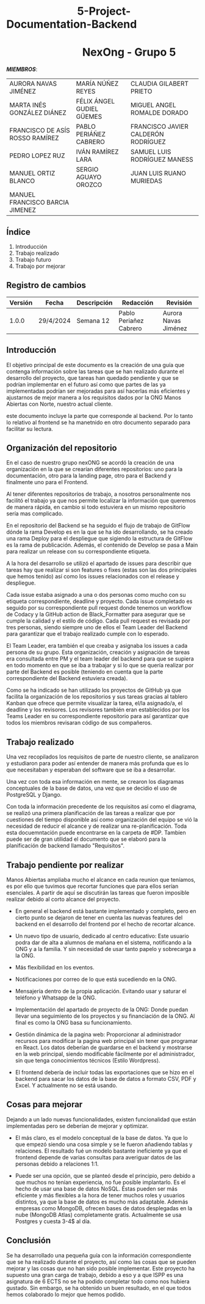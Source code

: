 # &nbsp;&nbsp;&nbsp;&nbsp;&nbsp;&nbsp;&nbsp;&nbsp;&nbsp;&nbsp;&nbsp; &nbsp;&nbsp; &nbsp;&nbsp; &nbsp;&nbsp; &nbsp;&nbsp;&nbsp;&nbsp; &nbsp; 5-Project-Documentation-Backend
# &nbsp;&nbsp;&nbsp;&nbsp;&nbsp;&nbsp;&nbsp;&nbsp;&nbsp;&nbsp;&nbsp;&nbsp;&nbsp;&nbsp;&nbsp;&nbsp;&nbsp;&nbsp;&nbsp;&nbsp;&nbsp;&nbsp;&nbsp;&nbsp;&nbsp;&nbsp;&nbsp;&nbsp;&nbsp; NexOng - Grupo 5

***MIEMBROS***:

<table>
  <tr>
    <td>AURORA NAVAS JIMÉNEZ</td>
    <td>MARÍA NÚÑEZ REYES</td>
    <td>CLAUDIA GILABERT PRIETO</td>
  </tr>
  <tr>
    <td>MARTA INÉS GONZÁLEZ DIÁNEZ</td>
    <td>FÉLIX ÁNGEL GUDIEL GÜEMES</td>
    <td>MIGUEL ANGEL ROMALDE DORADO</td>
  </tr>
  <tr>
    <td>FRANCISCO DE ASÍS ROSSO RAMÍREZ</td>
    <td>PABLO PERIÁÑEZ CABRERO</td>
    <td>FRANCISCO JAVIER CALDERÓN RODRÍGUEZ</td>
  </tr>
  <tr>
    <td>PEDRO LOPEZ RUZ</td>
    <td>IVÁN RAMÍREZ LARA</td>
    <td>SAMUEL LUIS RODRÍGUEZ MANESS</td>
  </tr>
  <tr>
    <td>MANUEL ORTIZ BLANCO</td>
    <td>SERGIO AGUAYO OROZCO</td>
    <td>JUAN LUIS RUANO MURIEDAS</td>
  </tr>
  <tr>
    <td>MANUEL FRANCISCO BARCIA JIMENEZ</td>
    <td></td>
    <td></td>
  </tr>
</table>

<a name="br2"></a> 

## Índice
1. Introducción
2. Trabajo realizado
3. Trabajo futuro
4. Trabajo por mejorar

## Registro de cambios
**Versión** | **Fecha** | **Descripción**| **Redacción** | **Revisión**
--- | --- | --- | --- | --- 
1.0.0 | 29/4/2024 | Semana 12 |Pablo Periañez Cabrero| Aurora Navas Jiménez


## Introducción
El objetivo principal de este documento es la creación de una guía que contenga información sobre las tareas que se han realizado durante el desarrollo del proyecto, que tareas han quedado pendiente y que se podrían implementar en el futuro así como que partes de las ya implementadas podrían ser mejoradas para así hacerlas más eficientes y ajustarnos de mejor manera a los requisitos dados por la ONG Manos Abiertas con Norte, nuestro actual cliente.

este documento incluye la parte que corresponde al backend. Por lo tanto lo relativo al frontend se ha manetnido en otro documento separado para facilitar su lectura.
## Organización del repositorio
En el caso de nuestro grupo nexONG se acordó la creación de una organización en la que se crearían diferentes repositorios: uno para la documentación, otro para la landing page, otro para el Backend y finalmente uno para el Frontend.

Al tener diferentes repositorios de trabajo, a nosotros personalmente nos facilitó el trabajo ya que nos permite localizar la información que queremos de manera rápida, en cambio si todo estuviera en un mismo repositorio sería mas complicado. 

En el repositorio del Backend se ha seguido el flujo de trabajo de GitFlow dónde la rama Develop es en la que se ha ido desarrollando, se ha creado una rama Deploy para el despliegue que sigiendo la estructura de GitFlow es la rama de publicación. Además, el contenido de Develop se pasa a Main para realizar un release con su correspondiente etiqueta.

A la hora del desarrollo se utilizó el apartado de issues para describir que tareas hay que realizar si son features o fixes (estas son las dos principales que hemos tenido) así como los issues relacionados con el release y despliegue.

Cada issue estaba asignado a una o dos personas como mucho con su etiqueta correspondiente, deadline y proyecto. Cada issue completado es seguido por su correspondiente pull request donde tenemos un workflow de Codacy y la GitHub action de Black_Formatter para asegurar que se cumple la calidad y el estilo de código. Cada pull request es revisada por tres personas, siendo siempre uno de ellos el Team Leader del Backend para garantizar que el trabajo realizado cumple con lo esperado. 

El Team Leader, era también el que creaba y asignaba los issues a cada persona de su grupo. Esta organización, creación y asignación de tareas era consultada entre PM y el team leader del backend para que se supiera en todo momento en que se iba a trabajar y si lo que se quería realizar por parte del Backend es posible (teniendo en cuenta que la parte correspondiente del Backend estuviera creada). 

Como se ha indicado se han utilizado los proyectos de GitHub ya que facilita la organización de los repositorios y sus tareas gracias al tablero Kanban que ofrece que permite visualizar la tarea,  el/la asignado/a, el deadline y los revisores. Los revisores también eran establecidos por los Teams Leader en su correspondiente repositorio para así garantizar que todos los miembros revisaran código de sus compañeros.

## Trabajo realizado
Una vez recopilados los requisitos de parte de nuestro cliente, se analizaron y estudiaron para poder así entender de manera más profunda que es lo que necesitaban y esperaban del software que se iba a desarrollar. 

Una vez con toda esa información en mente, se crearon los diagramas conceptuales de la base de datos, una vez que se decidio el uso de PostgreSQL y Django.

Con toda la información precedente de los requisitos así como el diagrama, se realizó una primera planificación de las tareas a realizar que por cuestiones del tiempo disponible así como organización del equipo se vió la necesidad de reducir el alcance y de realizar una re-planificación. Toda esta docuemntación puede encontrarse en la carpeta de #DP. Tambíen puede ser de gran utilidad el documento que se elaboró para la planificación de backend llamado "Requisitos".

## Trabajo pendiente por realizar
Manos Abiertas ampliaba mucho el alcance en cada reunion que teníamos, es por ello que tuvimos que recortar funciones que para ellos serían esenciales. A partir de aquí se discutirán las tareas que fueron imposible realizar debido al corto alcance del proyecto.

- En general el backend está bastante implementado y completo, pero en cierto punto se dejaron de tener en cuenta las nuevas features del backend en el desarrollo del frontend por el hecho de recortar alcance.

- Un nuevo tipo de usuario, dedicado al centro educativo: Este usuario podra dar de alta a alumnos de mañana en el sistema, notificando a la ONG y a la familia. Y sin necesidad de usar tanto papelo y sobrecarga a la ONG.

- Más flexibilidad en los eventos.

- Notificaciones por correo de lo que está sucediendo en la ONG.

- Mensajería dentro de la propia aplicación. Evitando usar y saturar el teléfono y Whatsapp de la ONG.

- Implementación del apartado de proyecto de la ONG: Donde puedan llevar una seguimiento de los proyectos y su financiación de la ONG. Al final es como la ONG basa su funcionamiento.

- Gestión dinámica de la pagina web: Proporcionar al administrador recursos para modificar la pagina web principal sin tener que programar en React. Los datos deberían de guardarse en el backend y mostrarse en la web principal, siendo modificable fácilmente por el administrador, sin que tenga conocimientos técnicos (Estilo Wordpress).
  
- El frontend debería de incluir todas las exportaciones que se hizo en el backend para sacar los datos de la base de datos a formato CSV, PDF y Excel. Y actualmente no se está usando.


## Cosas para mejorar
Dejando a un lado nuevas funcionalidades, existen funcionalidad que están implementadas pero se deberían de mejorar y optimizar.

- El más claro, es el modelo conceptual de la base de datos. Ya que lo que empezó siendo una cosa simple y se le fueron añadiendo tablas y relaciones. El resultado fué un modelo bastante ineficiente ya que el frontend depende de varias consultas para averiguar datos de las personas debido a relaciones 1:1.
  
- Puede ser una opción, que se planteó desde el principio, pero debido a que muchos no tenían experiencia, no fue posible implantarlo. Es el hecho de usar una base de datos NoSQL. Éstas pueden ser más eficiente y más flexibles a la hora de tener muchos roles y usuarios distintos, ya que la base de datos es mucho más adaptable. Además empresas como MongoDB, ofrecen bases de datos desplegadas en la nube (MongoDB Atlas) completamente gratis. Actualmente se usa Postgres y cuesta 3-4$ al día.

## Conclusión
Se ha desarrollado una pequeña guía con la información correspondiente que se ha realizado durante el proyecto, así como las cosas que se pueden mejorar y las cosas que no han sido posible implementar. Este proyecto ha supuesto una gran carga de trabajo, debido a eso y a que ISPP es una asignatura de 6 ECTS no se ha podido completar todo como nos hubiera gustado. Sin embargo, se ha obtenido un buen resultado, en el que todos hemos colaborado lo mejor que hemos podido.
